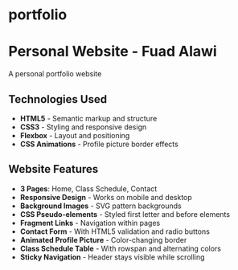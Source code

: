 # portfolio
# Personal Website - Fuad Alawi

A personal portfolio website 

## Technologies Used

- **HTML5** - Semantic markup and structure
- **CSS3** - Styling and responsive design
- **Flexbox** - Layout and positioning
- **CSS Animations** - Profile picture border effects

## Website Features

- **3 Pages**: Home, Class Schedule, Contact
- **Responsive Design** - Works on mobile and desktop
- **Background Images** - SVG pattern backgrounds
- **CSS Pseudo-elements** - Styled first letter and before elements
- **Fragment Links** - Navigation within pages
- **Contact Form** - With HTML5 validation and radio buttons
- **Animated Profile Picture** - Color-changing border
- **Class Schedule Table** - With rowspan and alternating colors
- **Sticky Navigation** - Header stays visible while scrolling
